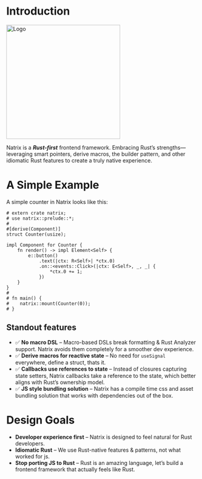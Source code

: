 # Introduction 

<img src="https://github.com/vivax3794/natrix/raw/master/assets/logo.png" alt="Logo" width="300" height="300">


Natrix is a ***Rust-first*** frontend framework. Embracing Rust’s strengths—leveraging smart pointers, derive macros, the builder pattern, and other idiomatic Rust features to create a truly native experience.

# A Simple Example

A simple counter in Natrix looks like this:

```rust,no_run
# extern crate natrix;
# use natrix::prelude::*;
#
#[derive(Component)]
struct Counter(usize);

impl Component for Counter {
    fn render() -> impl Element<Self> {
        e::button()
            .text(|ctx: R<Self>| *ctx.0)
            .on::<events::Click>(|ctx: E<Self>, _, _| {
                *ctx.0 += 1;
            })
    }
}
#
# fn main() {
#    natrix::mount(Counter(0));
# }
```

## Standout features
* ✅ **No macro DSL** – Macro-based DSLs break formatting & Rust Analyzer support. Natrix avoids them completely for a smoother dev experience.
* ✅ **Derive macros for reactive state** – No need for `useSignal` everywhere, define a struct, thats it.
* ✅ **Callbacks use references to state** – Instead of closures capturing state setters, Natrix callbacks take a reference to the state, which better aligns with Rust’s ownership model.
* ✅ **JS style bundling solution** – Natrix has a compile time css and asset bundling solution that works with dependencies out of the box.

# Design Goals
* **Developer experience first** – Natrix is designed to feel natural for Rust developers.
* **Idiomatic Rust** – We use Rust-native features & patterns, not what worked for js.
* **Stop porting JS to Rust** – Rust is an amazing language, let’s build a frontend framework that actually feels like Rust.

